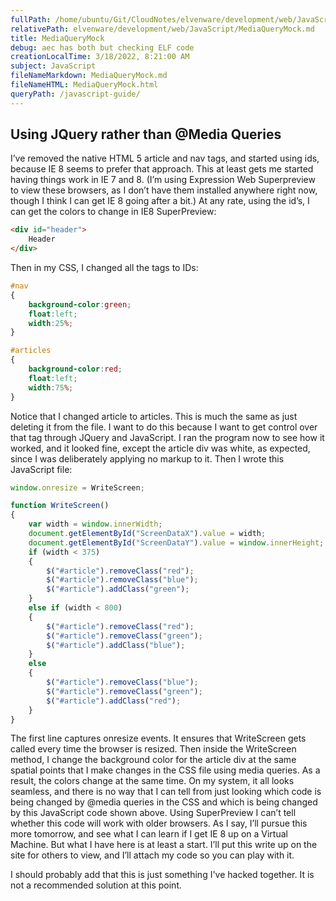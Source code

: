```yaml
---
fullPath: /home/ubuntu/Git/CloudNotes/elvenware/development/web/JavaScript/MediaQueryMock.md
relativePath: elvenware/development/web/JavaScript/MediaQueryMock.md
title: MediaQueryMock
debug: aec has both but checking ELF code
creationLocalTime: 3/18/2022, 8:21:00 AM
subject: JavaScript
fileNameMarkdown: MediaQueryMock.md
fileNameHTML: MediaQueryMock.html
queryPath: /javascript-guide/
---
```


<!-- toc -->
<!-- tocstop -->

Using JQuery rather than @Media Queries
---------------------------------------

I’ve removed the native HTML 5 article and nav tags, and started using
ids, because IE 8 seems to prefer that approach. This at least gets me
started having things work in IE 7 and 8. (I’m using Expression Web
Superpreview to view these browsers, as I don’t have them installed
anywhere right now, though I think I can get IE 8 going after a bit.) At
any rate, using the id’s, I can get the colors to change in IE8
SuperPreview:

```html
<div id="header">
    Header
</div>
```

Then in my CSS, I changed all the tags to IDs:

```css
#nav
{
    background-color:green;
    float:left;
    width:25%;
}

#articles
{
    background-color:red;
    float:left;
    width:75%;
}
```

Notice that I changed article to articles. This is much the same as just
deleting it from the file. I want to do this because I want to get
control over that tag through JQuery and JavaScript. I ran the program
now to see how it worked, and it looked fine, except the article div was
white, as expected, since I was deliberately applying no markup to it.
Then I wrote this JavaScript file:

```javascript
window.onresize = WriteScreen;

function WriteScreen()
{
    var width = window.innerWidth;
    document.getElementById("ScreenDataX").value = width;
    document.getElementById("ScreenDataY").value = window.innerHeight;
    if (width < 375)
    {
        $("#article").removeClass("red");   
        $("#article").removeClass("blue");
        $("#article").addClass("green");
    }
    else if (width < 800)
    {
        $("#article").removeClass("red");
        $("#article").removeClass("green");
        $("#article").addClass("blue");
    }
    else
    {
        $("#article").removeClass("blue");
        $("#article").removeClass("green");
        $("#article").addClass("red");
    }
}
```

The first line captures onresize events. It ensures that WriteScreen
gets called every time the browser is resized. Then inside the
WriteScreen method, I change the background color for the article div at
the same spatial points that I make changes in the CSS file using media
queries. As a result, the colors change at the same time. On my system,
it all looks seamless, and there is no way that I can tell from just
looking which code is being changed by @media queries in the CSS and
which is being changed by this JavaScript code shown above. Using
SuperPreview I can’t tell whether this code will work with older
browsers. As I say, I’ll pursue this more tomorrow, and see what I can
learn if I get IE 8 up on a Virtual Machine. But what I have here is at
least a start. I’ll put this write up on the site for others to view,
and I’ll attach my code so you can play with it.

I should probably add that this is just something I've hacked together.
It is not a recommended solution at this point.
